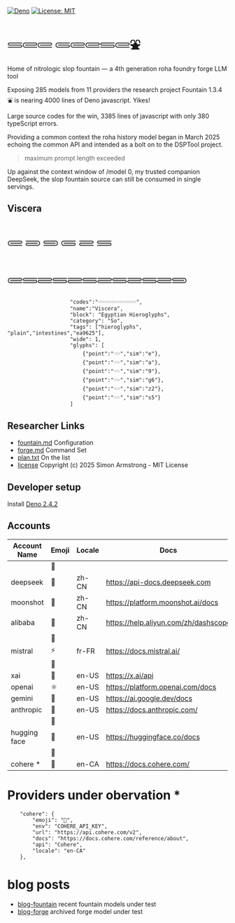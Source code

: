[![Deno](https://img.shields.io/badge/deno-2.4.2-black?logo=deno)](https://deno.land/)
[![License: MIT](https://img.shields.io/badge/License-MIT-yellow.svg)](https://opensource.org/licenses/MIT) 

# 𓄷𓄲𓄲 𓄵𓄲𓄲𓄷𓄲⛲

Home of nitrologic slop fountain — a 4th generation roha foundry forge LLM tool

Exposing 285 models from 11 providers the research project Fountain 1.3.4 ⛲ is nearing 4000 lines 
of Deno javascript. Yikes!

Large source codes for the win, 3385 lines of javascript with only 380 typeScript errors.

Providing a common context the roha history model began in March 2025 echoing the common API and 
intended as a bolt on to the DSPTool project.

> maximum prompt length exceeded

Up against the context window of /model 0, my trusted companion DeepSeek, the slop fountain source
can still be consumed in single servings.

## Viscera 

# 𓄲 𓄳 𓄴 𓄵 𓄶 𓄷

# 𓄲𓄷𓄶𓄷𓄶𓄷𓄶𓄷𓄶𓄷𓄶𓄴

````
					"codes":"𓄲𓄳𓄴𓄵𓄶𓄷",
					"name":"Viscera",
					"block": "Egyptian Hieroglyphs",
					"category": "So",
					"tags": ["hieroglyphs", "plain","intestines","ea9625"],
					"wide": 1,
					"glyphs": [
						{"point":"𓄲","sim":"e"},
						{"point":"𓄳","sim":"a"},
						{"point":"𓄴","sim":"9"},
						{"point":"𓄵","sim":"g6"},
						{"point":"𓄶","sim":"z2"},
						{"point":"𓄷","sim":"s5"}
					]
````

## Researcher Links

* [fountain.md](roha/fountain.md) Configuration
* [forge.md](roha/forge.md) Command Set
* [plan.txt](roha/plan.txt) On the list
* [license](LICENSE) Copyright (c) 2025 Simon Armstrong - MIT License

## Developer setup

Install [Deno 2.4.2](https://deno.com/)

## Accounts

| Account Name | Emoji | Locale | Docs                                 | API       |
|--------------|-------|--------|--------------------------------------|-----------|
|              | 🤖    |        |
| deepseek     | 🐋    | zh-CN  | https://api-docs.deepseek.com        | DeepSeek  |
| moonshot     | 🎯    | zh-CN  | https://platform.moonshot.ai/docs    | OpenAI    |
| alibaba      | 🐉    | zh-CN  | https://help.aliyun.com/zh/dashscope | OpenAI    |
|              | 🤖    |        |
| mistral      | ⚡️    | fr-FR  | https://docs.mistral.ai/             | OpenAI    |
|              | 🤖    |        |
| xai          | 🚀    | en-US  | https://x.ai/api                     | OpenAI    |
| openai       | ⚛     | en-US  | https://platform.openai.com/docs     | OpenAI    |
| gemini       | 🌟    | en-US  | https://ai.google.dev/docs           | Google    |
| anthropic    | 🤖    | en-US  | https://docs.anthropic.com/          | Anthropic |
|              | 🤖    |        |
| hugging face | 🤗    | en-US  | https://huggingface.co/docs          | OpenAI    |
|              | 🤖    |        |
| cohere *     | 🧩    | en-CA  | https://docs.cohere.com/             | Cohere    |

# Providers under obervation *

```
	"cohere": {
		"emoji": "🧩",
		"env": "COHERE_API_KEY",
		"url": "https://api.cohere.com/v2",
		"docs": "https://docs.cohere.com/reference/about",
		"api": "Cohere",
		"locale": "en-CA"
	},
````

# blog posts

* [blog-fountain](slop/blog/blogfountain.md) recent fountain models under test
* [blog-forge](https://github.com/nitrologic/forge/blob/main/blog.md) archived forge model under test
